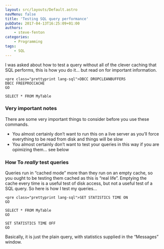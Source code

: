 ```yaml
---
layout: src/layouts/Default.astro
navMenu: false
title: 'Testing SQL query performance'
pubDate: 2017-04-13T16:25:09+01:00
authors:
    - steve-fenton
categories:
    - Programming
tags:
    - SQL
---
```


I was asked about how to test a query without all of the clever caching that SQL performs, this is how you do it… but read on for important information.

```
<pre class="prettyprint lang-sql">DBCC DROPCLEANBUFFERS
DBCC FREEPROCCACHE 
GO

SELECT * FROM MyTable
```
### Very important notes

There are some very important things to consider before you use these commands.

- You almost certainly don’t want to run this on a live server as you’ll force everything to be read from disk and things will be slow
- You almost certainly don’t want to test your queries in this way if you are opimizing them… see below

### How To *really* test queries

Queries run in “cached mode” more than they run on an empty cache, so you ought to be testing them cached as this is “real life”. Emptying the cache every time is a useful test of disk access, but not a useful test of a SQL query. So here is how I test my queries…

```
<pre class="prettyprint lang-sql">SET STATISTICS TIME ON
GO

SELECT * FROM MyTable
GO

SET STATISTICS TIME OFF
GO
```
Basically, it is just the plain query, with statistics supplied in the “Messages” window.